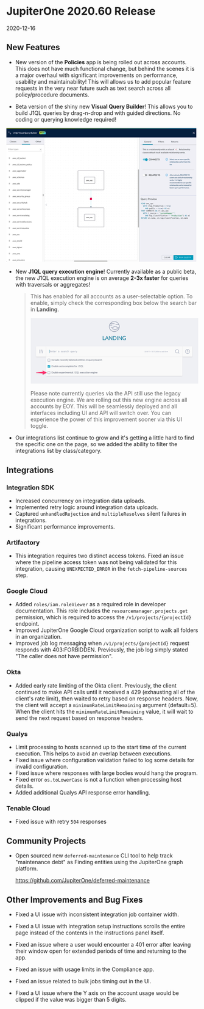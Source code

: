 # JupiterOne 2020.60 Release

2020-12-16

## New Features

- New version of the **Policies** app is being rolled out across accounts. This
  does not have much functional change, but behind the scenes it is a major
  overhaul with significant improvements on performance, usability and
  maintainability! This will allows us to add popular feature requests in the
  very near future such as text search across all policy/procedure documents. 

- Beta version of the shiny new **Visual Query Builder**! This allows you to
  build J1QL queries by drag-n-drop and with guided directions. No coding or
  querying knowledge required!

![visual-query-builder-beta](../assets/visual-query-builder-WithRelationships.gif "Visual Query Builder")

- New **J1QL query execution engine**! Currently available as a public beta, the
  new J1QL execution engine is on average **2-3x faster** for queries with
  traversals or aggregates!

  > This has enabled for all accounts as a user-selectable option. To
  > enable, simply check the corresponding box below the search bar in
  > **Landing**.
  >
  > ![j1ql-engine-toggle](../assets/landing-j1ql-engine-toggle.png)
  >
  > Please note currently queries via the API still use the legacy execution
  > engine. We are rolling out this new engine across all accounts by EOY. This
  > will be seamlessly deployed and all interfaces including UI and API will
  > switch over. You can experience the power of this improvement sooner via this
  > UI toggle.

- Our integrations list continue to grow and it's getting a little hard to find
  the specific one on the page, so we added the ability to filter the
  integrations list by class/category.

## Integrations

### Integration SDK

- Increased concurrency on integration data uploads.
- Implemented retry logic around integration data uploads.
- Captured `unhandledRejection` and `multipleResolves` silent failures in integrations.
- Significant performance improvements.

### Artifactory

- This integration requires two distinct access tokens. Fixed an issue where the
  pipeline access token was not being validated for this integration, causing
  `UNEXPECTED_ERROR` in the `fetch-pipeline-sources` step.

### Google Cloud

- Added `roles/iam.roleViewer` as a required role in developer documentation.
  This role includes the `resourcemanager.projects.get` permission, which is
  required to access the `/v1/projects/{projectId}` endpoint.
- Improved JupiterOne Google Cloud organization script to walk all folders in an
  organization.
- Improved job log messaging when `/v1/projects/{projectId}` request responds
  with 403:FORBIDDEN. Previously, the job log simply stated "The caller does not
  have permission".

### Okta

- Added early rate limiting of the Okta client. Previously, the client continued
  to make API calls until it received a 429 (exhausting all of the client's rate
  limit), then waited to retry based on response headers. Now, the client will
  accept a `minimumRateLimitRemaining` argument (default=5). When the client
  hits the `minimumRateLimitRemaining` value, it will wait to send the next
  request based on response headers.

### Qualys

- Limit processing to hosts scanned up to the start time of the current
  execution. This helps to avoid an overlap between executions.
- Fixed issue where configuration validation failed to log some details for
  invalid configuration.
- Fixed issue where responses with large bodies would hang the program.
- Fixed error `os.toLowerCase` is not a function when processing host details.
- Added additional Qualys API response error handling.

### Tenable Cloud

- Fixed issue with retry `504` responses

## Community Projects

- Open sourced new `deferred-maintenance` CLI tool to help track "maintenance
  debt" as Finding entities using the JupiterOne graph platform. 

  <https://github.com/JupiterOne/deferred-maintenance>

## Other Improvements and Bug Fixes

- Fixed a UI issue with inconsistent integration job container width.

- Fixed a UI issue with integration setup instructions scrolls the entire page
  instead of the contents in the instructions panel itself.

- Fixed an issue where a user would encounter a 401 error after leaving their
  window open for extended periods of time and returning to the app.

- Fixed an issue with usage limits in the Compliance app.

- Fixed an issue related to bulk jobs timing out in the UI.

- Fixed a UI issue where the Y axis on the account usage would be clipped if the
  value was bigger than 5 digits.
